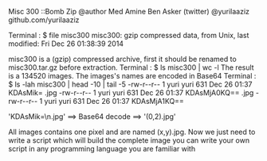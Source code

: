 Misc 300 ::Bomb Zip 
@author Med Amine Ben Asker (twitter) @yurilaaziz
                            github.com/yurilaaziz

Terminal : 
$ file misc300 
misc300: gzip compressed data, from Unix, last modified: Fri Dec 26 01:38:39 2014

misc300 is a (gzip) compressed archive, first it should be renamed to misc300.tar.gz before extraction.
Terminal : 
$ ls  misc300 | wc -l 
The result is  a 134520 images. The images's names are encoded in Base64
Terminal : 
$ ls -lah misc300 | head -10 | tail -5
-rw-r--r-- 1 yuri yuri  631 Dec 26 01:37 KDAsMik=
.jpg
-rw-r--r-- 1 yuri yuri  631 Dec 26 01:37 KDAsMjA0KQ==
.jpg
-rw-r--r-- 1 yuri yuri  631 Dec 26 01:37 KDAsMjA1KQ==

'KDAsMik=\n.jpg'  ==> Base64 decode ==> '(0,2).jpg'

All images contains one pixel and are named (x,y).jpg.
Now we just need to write a script which will build the complete image
you can write your own script in any programming language you are familiar with
